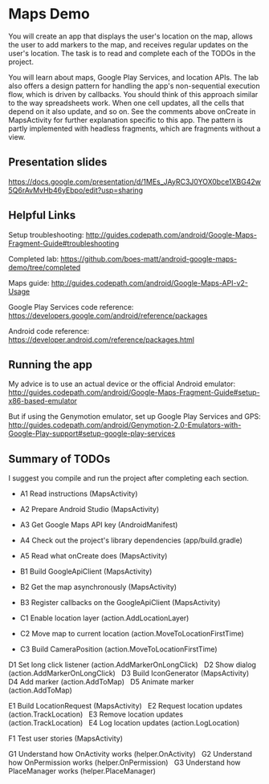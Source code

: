 # Maps Demo

 You will create an app that displays the user's location on the map,
 allows the user to add markers to the map, and receives regular updates
 on the user's location.  The task is to read and complete each of the
 TODOs in the project.

 You will learn about maps, Google Play Services, and location APIs.
 The lab also offers a design pattern for handling the app's non-sequential
 execution flow, which is driven by callbacks.  You should think of this
 approach similar to the way spreadsheets work.  When one cell updates, all
 the cells that depend on it also update, and so on. See the comments above
 onCreate in MapsActivity for further explanation specific to this app.  The
 pattern is partly implemented with headless fragments, which are fragments
 without a view.

## Presentation slides
 https://docs.google.com/presentation/d/1MEs_JAyRC3J0YOX0bce1XBG42w5Q6rAvMvHb46yEbpo/edit?usp=sharing

## Helpful Links
 Setup troubleshooting: http://guides.codepath.com/android/Google-Maps-Fragment-Guide#troubleshooting
 
 Completed lab: https://github.com/boes-matt/android-google-maps-demo/tree/completed

 Maps guide: http://guides.codepath.com/android/Google-Maps-API-v2-Usage

 Google Play Services code reference: https://developers.google.com/android/reference/packages

 Android code reference: https://developer.android.com/reference/packages.html

## Running the app
 My advice is to use an actual device or the official Android emulator:
 http://guides.codepath.com/android/Google-Maps-Fragment-Guide#setup-x86-based-emulator

 But if using the Genymotion emulator, set up Google Play Services and GPS:
 http://guides.codepath.com/android/Genymotion-2.0-Emulators-with-Google-Play-support#setup-google-play-services

## Summary of TODOs
 I suggest you compile and run the project after completing each section.

* A1 Read instructions (MapsActivity)
* A2 Prepare Android Studio (MapsActivity)
* A3 Get Google Maps API key (AndroidManifest)
* A4 Check out the project's library dependencies (app/build.gradle)
* A5 Read what onCreate does (MapsActivity)  

* B1 Build GoogleApiClient (MapsActivity)
* B2 Get the map asynchronously (MapsActivity)
* B3 Register callbacks on the GoogleApiClient (MapsActivity)  

* C1 Enable location layer (action.AddLocationLayer)
* C2 Move map to current location (action.MoveToLocationFirstTime)
* C3 Build CameraPosition (action.MoveToLocationFirstTime)  

D1 Set long click listener (action.AddMarkerOnLongClick)&nbsp;&nbsp;
D2 Show dialog (action.AddMarkerOnLongClick)&nbsp;&nbsp;
D3 Build IconGenerator (MapsActivity)&nbsp;&nbsp;
D4 Add marker (action.AddToMap)&nbsp;&nbsp;
D5 Animate marker (action.AddToMap)&nbsp;&nbsp;
&nbsp;

E1 Build LocationRequest (MapsActivity)&nbsp;&nbsp;
E2 Request location updates (action.TrackLocation)&nbsp;&nbsp;
E3 Remove location updates (action.TrackLocation)&nbsp;&nbsp;
E4 Log location updates (action.LogLocation)&nbsp;&nbsp;
&nbsp;

F1 Test user stories (MapsActivity)&nbsp;&nbsp;
&nbsp;

G1 Understand how OnActivity works (helper.OnActivity)&nbsp;&nbsp;
G2 Understand how OnPermission works (helper.OnPermission)&nbsp;&nbsp;
G3 Understand how PlaceManager works (helper.PlaceManager)&nbsp;&nbsp;
